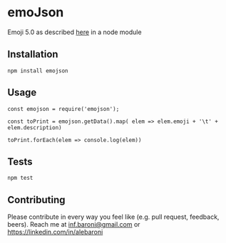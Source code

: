 # emoJson

Emoji 5.0 as described [here](http://unicode.org/emoji/charts/index.html) in a node module


## Installation

  `npm install emojson`

## Usage

    const emojson = require('emojson');

    const toPrint = emojson.getData().map( elem => elem.emoji + '\t' + elem.description)

    toPrint.forEach(elem => console.log(elem))


## Tests

  `npm test`

## Contributing

  Please contribute in every way you feel like (e.g. pull request, feedback, beers). Reach me at inf.baroni@gmail.com or https://linkedin.com/in/alebaroni
